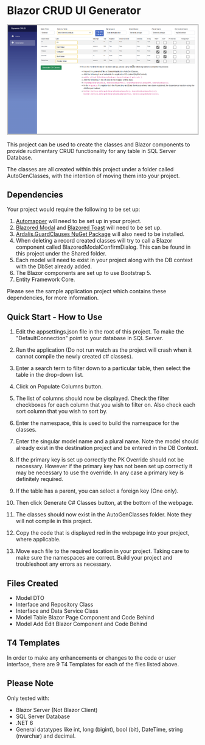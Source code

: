 # Blazor CRUD UI Generator

![screenshot](DynamicCRUD/wwwroot/images/DynamicCRUD.png)

This project can be used to create the classes and Blazor components to provide rudimentary CRUD functionality for any table in SQL Server Database.

The classes are all created within this project under a folder called AutoGenClasses, with the intention of moving them into your project.

## Dependencies

Your project would require the following to be set up:

1. [Automapper](https://automapper.org/) will need to be set up in your project.
2. [Blazored Modal](https://github.com/Blazored/Modal) and [Blazored Toast](https://github.com/Blazored/Toast) will need to be set up.
3. [Ardalis.GuardClauses NuGet Package](https://github.com/ardalis/guardclauses) will also need to be installed.
4. When deleting a record created classes will try to call a Blazor component called BlazoredModalConfirmDialog. This can be found in this project under the Shared folder.
5. Each model will need to exist in your project along with the DB context with the DbSet already added.
6. The Blazor components are set up to use Bootstrap 5.
7. Entity Framework Core.

Please see the sample application project which contains these dependencies, for more information.

## Quick Start - How to Use

1. Edit the appsettings.json file in the root of this project. To make the "DefaultConnection" point to your database in SQL Server.

2. Run the application (Do not run watch as the project will crash when it cannot compile the newly created c# classes).

3. Enter a search term to filter down to a particular table, then select the table in the drop-down list.

4. Click on Populate Columns button.

5. The list of columns should now be displayed.  Check the filter checkboxes for each column that you wish to filter on. Also check each sort column that you wish to sort by.

6. Enter the namespace, this is used to build the namespace for the classes.

7. Enter the singular model name and a plural name. Note the model should already exist in the destination project and be entered in the DB Context.

8. If the primary key is set up correctly the PK Override should not be necessary.  However if the primary key has not been set up correctly it may be necessary to use the override.  In any case a primary key is definitely required.

9. If the table has a parent, you can select a foreign key (One only).

10. Then click Generate C# Classes button, at the bottom of the webpage.

11. The classes should now exist in the AutoGenClasses folder.  Note they will not compile in this project.

12. Copy the code that is displayed red in the webpage into your project, where applicable. 

13. Move each file to the required location in your project.  Taking care to make sure the namespaces are correct.  Build your project and troubleshoot any errors as necessary.

## Files Created

* Model DTO
* Interface and Repository Class
* Interface and Data Service Class
* Model Table Blazor Page Component and Code Behind
* Model Add Edit Blazor Component and Code Behind

## T4 Templates

In order to make any enhancements or changes to the code or user interface, there are 9 T4 Templates for each of the files listed above.

## Please Note

Only tested with:
* Blazor Server (Not Blazor Client)
* SQL Server Database
* .NET 6
* General datatypes like int, long (bigint), bool (bit), DateTime, string (nvarchar) and decimal.

